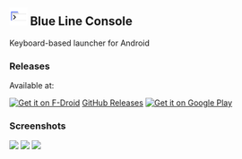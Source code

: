 ## <img src="./fastlane/metadata/android/en-US/images/icon.png" width="32" height="32"> Blue Line Console

Keyboard-based launcher for Android

### Releases
Available at:

<a href="https://f-droid.org/en/packages/net.nhiroki.bluelineconsole/"><img src="https://f-droid.org/badge/get-it-on.png" alt="Get it on F-Droid" height="70"></a>
[GitHub Releases](https://github.com/nhirokinet/bluelineconsole/releases/latest)
<a href="https://play.google.com/store/apps/details?id=net.nhiroki.bluelineconsole"><img src="https://play.google.com/intl/en_us/badges/static/images/badges/en_badge_web_generic.png" alt="Get it on Google Play" height="70"></a>

### Screenshots
<img src="./fastlane/metadata/android/en-US/images/phoneScreenshots/1.png" width="240"> <img src="./fastlane/metadata/android/en-US/images/phoneScreenshots/2.png" width="240"> <img src="./fastlane/metadata/android/en-US/images/phoneScreenshots/3.png" width="240">
